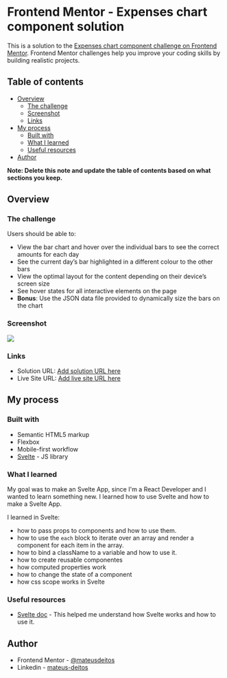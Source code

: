# Frontend Mentor - Expenses chart component solution

This is a solution to the [Expenses chart component challenge on Frontend Mentor](https://www.frontendmentor.io/challenges/expenses-chart-component-e7yJBUdjwt). Frontend Mentor challenges help you improve your coding skills by building realistic projects. 

## Table of contents

- [Overview](#overview)
  - [The challenge](#the-challenge)
  - [Screenshot](#screenshot)
  - [Links](#links)
- [My process](#my-process)
  - [Built with](#built-with)
  - [What I learned](#what-i-learned)
  - [Useful resources](#useful-resources)
- [Author](#author)

**Note: Delete this note and update the table of contents based on what sections you keep.**

## Overview

### The challenge

Users should be able to:

- View the bar chart and hover over the individual bars to see the correct amounts for each day
- See the current day’s bar highlighted in a different colour to the other bars
- View the optimal layout for the content depending on their device’s screen size
- See hover states for all interactive elements on the page
- **Bonus**: Use the JSON data file provided to dynamically size the bars on the chart

### Screenshot

![](./screenshot.jpg)

### Links

- Solution URL: [Add solution URL here](https://your-solution-url.com)
- Live Site URL: [Add live site URL here](https://your-live-site-url.com)

## My process

### Built with

- Semantic HTML5 markup
- Flexbox
- Mobile-first workflow
- [Svelte](https://svelte.dev/) - JS library


### What I learned

My goal was to make an Svelte App, since I'm a React Developer and I wanted to learn something new. I learned how to use Svelte and how to make a Svelte App. 

I learned in Svelte:
 - how to pass props to components and how to use them.
 - how to use the `each` block to iterate over an array and render a component for each item in the array.
 - how to bind a className to a variable and how to use it.
 - how to create reusable componentes
 - how computed properties work
 - how to change the state of a component
 - how css scope works in Svelte

### Useful resources

- [Svelte doc](https://svelte.dev) - This helped me understand how Svelte works and how to use it.

## Author

- Frontend Mentor - [@mateusdeitos](https://www.frontendmentor.io/profile/mateusdeitos)
- Linkedin - [mateus-deitos](https://linkedin.com/in/mateus-deitos)

